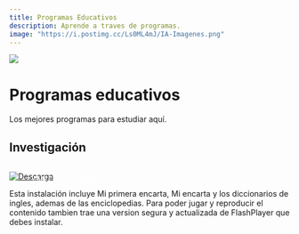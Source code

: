 ```yaml
---
title: Programas Educativos
description: Aprende a traves de programas.
image: "https://i.postimg.cc/Ls0ML4mJ/IA-Imagenes.png"
---
```

![](https://i.postimg.cc/XvPpnnSK/IA-Imagenes-1.png)
# Programas educativos
Los mejores programas para estudiar aquí.

## Investigación

<a href="https://hyperchroma.app/" target="_blank">
 <div style="position: relative; padding-top: 1em">
   <p style="position: absolute; top: 5px; left: 20px; font-size: 14px; color: white; text-indent: 20px">⭐Mi Encarta 2009</p>
   <img src="https://i.postimg.cc/RZPvRHhg/Mini-Descarga.png" alt="Descarga" />
 </div>
</a>

Esta instalación incluye Mi primera encarta, Mi encarta y los diccionarios de ingles, ademas de las enciclopedias.
Para poder jugar y reproducir el contenido tambien trae una version segura y actualizada de FlashPlayer que debes instalar. 